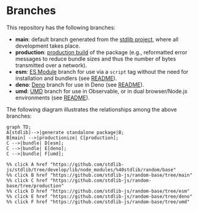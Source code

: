 <!--

@license Apache-2.0

Copyright (c) 2022 The Stdlib Authors.

Licensed under the Apache License, Version 2.0 (the "License");
you may not use this file except in compliance with the License.
You may obtain a copy of the License at

    http://www.apache.org/licenses/LICENSE-2.0

Unless required by applicable law or agreed to in writing, software
distributed under the License is distributed on an "AS IS" BASIS,
WITHOUT WARRANTIES OR CONDITIONS OF ANY KIND, either express or implied.
See the License for the specific language governing permissions and
limitations under the License.

-->

# Branches

This repository has the following branches:

-   **main**: default branch generated from the [stdlib project][stdlib-url], where all development takes place.
-   **production**: [production build][production-url] of the package (e.g., reformatted error messages to reduce bundle sizes and thus the number of bytes transmitted over a network).
-   **esm**: [ES Module][esm-url] branch for use via a `script` tag without the need for installation and bundlers (see [README][esm-readme]).
-   **deno**: [Deno][deno-url] branch for use in Deno (see [README][deno-readme]).
-   **umd**: [UMD][umd-url] branch for use in Observable, or in dual browser/Node.js environments (see [README][umd-readme]).

The following diagram illustrates the relationships among the above branches:

```mermaid
graph TD;
A[stdlib]-->|generate standalone package|B;
B[main] -->|productionize| C[production];
C -->|bundle| D[esm];
C -->|bundle| E[deno];
C -->|bundle| F[umd];

%% click A href "https://github.com/stdlib-js/stdlib/tree/develop/lib/node_modules/%40stdlib/random/base"
%% click B href "https://github.com/stdlib-js/random-base/tree/main"
%% click C href "https://github.com/stdlib-js/random-base/tree/production"
%% click D href "https://github.com/stdlib-js/random-base/tree/esm"
%% click E href "https://github.com/stdlib-js/random-base/tree/deno"
%% click F href "https://github.com/stdlib-js/random-base/tree/umd"
```

[stdlib-url]: https://github.com/stdlib-js/stdlib/tree/develop/lib/node_modules/%40stdlib/random/base
[production-url]: https://github.com/stdlib-js/random-base/tree/production
[deno-url]: https://github.com/stdlib-js/random-base/tree/deno
[deno-readme]: https://github.com/stdlib-js/random-base/blob/deno/README.md
[umd-url]: https://github.com/stdlib-js/random-base/tree/umd
[umd-readme]: https://github.com/stdlib-js/random-base/blob/umd/README.md
[esm-url]: https://github.com/stdlib-js/random-base/tree/esm
[esm-readme]: https://github.com/stdlib-js/random-base/blob/esm/README.md